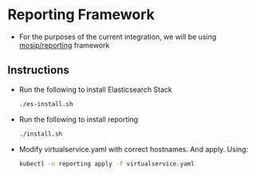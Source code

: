 # Reporting Framework

- For the purposes of the current integration, we will be using [mosip/reporting](https://github.com/mosip/reporting) framework

## Instructions

- Run the following to install Elasticsearch Stack
  ```sh
  ./es-install.sh
  ```
- Run the following to install reporting
  ```sh
  ./install.sh
  ```
- Modify virtualservice.yaml with correct hostnames. And apply. Using:
  ```sh
  kubectl -n reporting apply -f virtualservice.yaml
  ```
